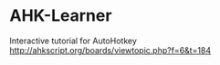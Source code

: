 # AHK-Learner
Interactive tutorial for AutoHotkey  
http://ahkscript.org/boards/viewtopic.php?f=6&t=184
